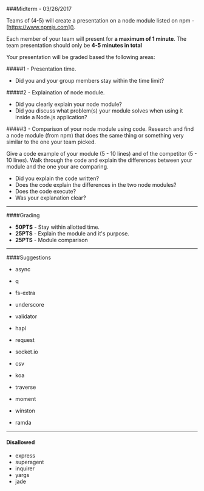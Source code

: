 ###Midterm - 03/26/2017

Teams of (4-5) will create a presentation on a node module listed on npm - [https://www.npmjs.com]().

Each member of your team will present for **a maximum of 1 minute**. The team presentation should only be **4-5 minutes in total**

Your presentation will be graded based the following areas:

#####1 - Presentation time.
- Did you and your group members stay within the time limit?

#####2 - Explaination of node module.
- Did you clearly explain your node module?
- Did you discuss what problem(s) your module solves when using it inside a Node.js application?

#####3 - Comparison of your node module using code.
Research and find a node module (from npm) that does the same thing or something very similar to the one your team picked.

Give a code example of your module (5 - 10 lines) and of the competitor (5 - 10 lines). Walk through the code and explain the differences between your module and the one your are comparing.

- Did you explain the code written?
- Does the code explain the differences in the two node modules?
- Does the code execute?
- Was your explanation clear?

---
####Grading
- **50PTS** - Stay within allotted time.
- **25PTS** - Explain the module and it's purpose.
- **25PTS** - Module comparison

---

####Suggestions

- async <br/>

- q <br/>

- fs-extra <br/>

- underscore <br/>

- validator <br/>

- hapi <br/>

- request <br/>

- socket.io <br/>

- csv <br/>

- koa <br/>

- traverse <br/>

- moment <br/>

- winston <br/>

- ramda <br/>

---
#### Disallowed
- express
- superagent
- inquirer
- yargs
- jade
